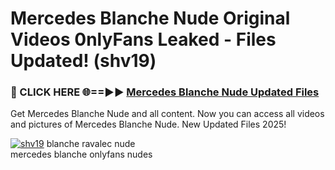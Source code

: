 # Mercedes Blanche Nude Original Videos 0nlyFans Leaked - Files Updated! (shv19)

<h3>🔴 CLICK HERE 🌐==►► <a href="https://tinyurl.com/4mcuefdz" rel="nofollow">Mercedes Blanche Nude Updated Files</a></h3>

Get Mercedes Blanche Nude and all content. Now you can access all videos and pictures of Mercedes Blanche Nude. New Updated Files 2025!

[![shv19](https://i.imgur.com/StAQSOY.gif)](https://tinyurl.com/4mcuefdz)
blanche ravalec nude<br>
mercedes blanche onlyfans nudes